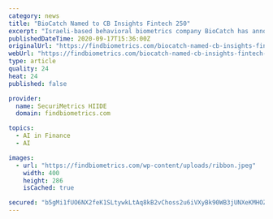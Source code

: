 ```yaml
---
category: news
title: "BioCatch Named to CB Insights Fintech 250"
excerpt: "Israeli-based behavioral biometrics company BioCatch has announced that it has been named to the CB Insights Fintech 250"
publishedDateTime: 2020-09-17T15:36:00Z
originalUrl: "https://findbiometrics.com/biocatch-named-cb-insights-fintech-250-091701/"
webUrl: "https://findbiometrics.com/biocatch-named-cb-insights-fintech-250-091701/"
type: article
quality: 24
heat: 24
published: false

provider:
  name: SecuriMetrics HIIDE
  domain: findbiometrics.com

topics:
  - AI in Finance
  - AI

images:
  - url: "https://findbiometrics.com/wp-content/uploads/ribbon.jpeg"
    width: 400
    height: 286
    isCached: true

secured: "b5gMi1fUO6NX2feK1SLtywkLtAq8kB2vChoss2u6iVXyBk90WB3jUNXeKMHOZG9ZR41znIbLktLVZjRbPLIvvirsoFR+V33/1Bn+C+1dLH02YDgxBuoKCemWWb70w6I+qR+hsB/YUHXNmc39dUuNQ1nzge1ApQz5nKmqkpREGuiix2Ax6I4N2cEJpEr0EWXaH28LQpJNj1GoJQpOA42GwF0bFP3BDgGWkMal4EeNhjPO6BCqGbNu8xRQhxKbd2RF8el3Dht5kk+Ujym4ZmyqIkwMza5BCVTdl5oUTCrfIIU/M/oE6+BzPzqdpfKEw9MFsySMrL77LD9gGLEcUbtXBtf6/WWzx04SEKepCO7JexE=;BNpCp+pW994A2599whQ8LQ=="
---
```


